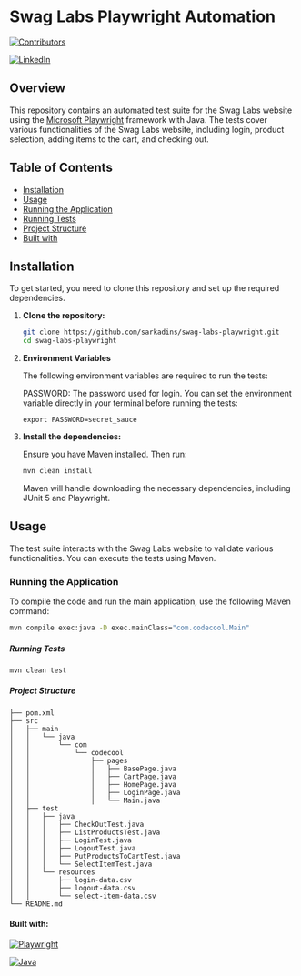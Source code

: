 # Swag Labs Playwright Automation

[![Contributors][contributors-shield]][contributors-url]

[![LinkedIn][linkedin-shield]][linkedin-url]

## Overview

This repository contains an automated test suite for the Swag Labs website using
the [Microsoft Playwright](https://playwright.dev/java/docs/intro) framework with Java. The tests cover various
functionalities of the Swag Labs website, including login, product selection, adding items to the cart, and checking
out.

## Table of Contents

- [Installation](#installation)
- [Usage](#usage)
- [Running the Application](#running-the-application)
- [Running Tests](#running-tests)
- [Project Structure](#project-structure)
- [Built with](#built-with)


## Installation

To get started, you need to clone this repository and set up the required dependencies.

1. **Clone the repository:**

    ```bash
    git clone https://github.com/sarkadins/swag-labs-playwright.git
    cd swag-labs-playwright
    ```

2. **Environment Variables**

   The following environment variables are required to run the tests:

   PASSWORD: The password used for login. You can set the environment variable directly in your terminal before running the tests:

   ```
   export PASSWORD=secret_sauce
   ```

3. **Install the dependencies:**

   Ensure you have Maven installed. Then run:

    ```bash
    mvn clean install
    ```

   Maven will handle downloading the necessary dependencies, including JUnit 5 and Playwright.

## Usage

The test suite interacts with the Swag Labs website to validate various functionalities. You can execute the tests using
Maven.

### Running the Application

To compile the code and run the main application, use the following Maven command:

   ```bash
   mvn compile exec:java -D exec.mainClass="com.codecool.Main"
   ```

##### Running Tests

   ```bash
   mvn clean test
   ```

##### Project Structure

```
├── pom.xml                
├── src
│   ├── main
│   │   └── java
│   │       └── com
│   │           └── codecool
│   │               ├── pages
│   │               │   ├── BasePage.java
│   │               │   ├── CartPage.java
│   │               │   ├── HomePage.java
│   │               │   ├── LoginPage.java
│   │               │   └── Main.java
│   ├── test
│   │   ├── java
│   │   │   ├── CheckOutTest.java
│   │   │   ├── ListProductsTest.java
│   │   │   ├── LoginTest.java
│   │   │   ├── LogoutTest.java
│   │   │   ├── PutProductsToCartTest.java
│   │   │   └── SelectItemTest.java
│   │   └── resources
│   │       ├── login-data.csv
│   │       ├── logout-data.csv
│   │       └── select-item-data.csv
└── README.md
```
#### Built with:

[![Playwright][playwright-shield]][playwright-url]

[![Java][java-shield]][java-url]

[contributors-shield]: https://img.shields.io/github/contributors/sarkadins/swag-labs-playwright
[contributors-url]: https://github.com/sarkadins/swag-labs-playwright/graphs/contributors
[linkedin-shield]: https://img.shields.io/badge/LinkedIn-0077B5?style=for-the-badge&logo=linkedin&logoColor=white
[linkedin-url]: https://www.linkedin.com/in/soma-sarkadi-nagy/
[playwright-shield]: https://img.shields.io/badge/Playwright-end_to_end_tests-blue
[playwright-url]: https://playwright.dev/
[java-shield]: https://img.shields.io/badge/Java-ED8B00?style=for-the-badge&logo=openjdk&logoColor=white
[java-url]: https://www.java.com/en/